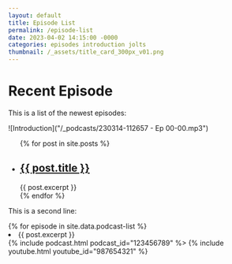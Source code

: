 ```yaml
---
layout: default
title: Episode List
permalink: /episode-list
date: 2023-04-02 14:15:00 -0000
categories: episodes introduction jolts
thumbnail: /_assets/title_card_300px_v01.png
---
```


<h1>Recent Episode</h1>

This is a list of the newest episodes: 

![Introduction]("/_podcasts/230314-112657 - Ep 00-00.mp3")

<ul>
  {% for post in site.posts %}
    <li>
      <h2><a href="{{ post.url }}">{{ post.title }}</a></h2>
      {{ post.excerpt }}
    </li>
  {% endfor %}
</ul>

This is a second line:

<div class="includes-grid">
  {% for episode in site.data.podcast-list %}
	<li>
	{{ post.excerpt }}
	</li>
 {% include podcast.html podcast_id="123456789" %>
 {% include youtube.html youtube_id="987654321" %}
</div>